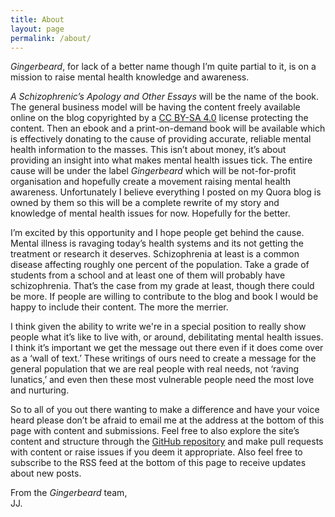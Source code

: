```yaml
---
title: About
layout: page
permalink: /about/
---
```


*Gingerbeard*, for lack of a better name though I’m quite partial to it, is on a mission to raise mental health knowledge and awareness.

*A Schizophrenic’s Apology and Other Essays* will be the name of the book. The general business model will be having the content freely available online on the blog copyrighted by a [CC BY-SA 4.0](https://creativecommons.org/licenses/by-sa/4.0/) license protecting the content. Then an ebook and a print-on-demand book will be available which is effectively donating to the cause of providing accurate, reliable mental health information to the masses. This isn’t about money, it’s about providing an insight into what makes mental health issues tick. The entire cause will be under the label *Gingerbeard* which will be not-for-profit organisation and hopefully create a movement raising mental health awareness. Unfortunately I believe everything I posted on my Quora blog is owned by them so this will be a complete rewrite of my story and knowledge of mental health issues for now. Hopefully for the better.

I’m excited by this opportunity and I hope people get behind the cause. Mental illness is ravaging today’s health systems and its not getting the treatment or research it deserves. Schizophrenia at least is a common disease affecting roughly one percent of the population. Take a grade of students from a school and at least one of them will probably have schizophrenia. That’s the case from my grade at least, though there could be more. If people are willing to contribute to the blog and book I would be happy to include their content. The more the merrier.

I think given the ability to write we're in a special position to really show people what it’s like to live with, or around, debilitating mental health issues. I think it’s important we get the message out there even if it does come over as a ‘wall of text.’ These writings of ours need to create a message for the general population that we are real people with real needs, not ‘raving lunatics,’ and even then these most vulnerable people need the most love and nurturing.

So to all of you out there wanting to make a difference and have your voice heard please don’t be afraid to email me at the address at the bottom of this page with content and submissions. Feel free to also explore the site’s content and structure through the [GitHub repository](https://github.com/jjingram/gingerbeard.org) and make pull requests with content or raise issues if you deem it appropriate. Also feel free to subscribe to the RSS feed at the bottom of this page to receive updates about new posts.

From the *Gingerbeard* team,<br>
JJ.
